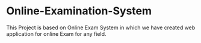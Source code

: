 # Online-Examination-System
This Project is based on Online Exam System in which we have created web application for online Exam for any field.
